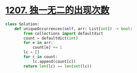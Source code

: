 # [1207. 独一无二的出现次数](https://github.com/mentaLwz/gitblogOfMental/issues/11)

```python
class Solution:
    def uniqueOccurrences(self, arr: List[int]) -> bool:
        from collections import defaultdict
        count = defaultdict(int)
        for e in arr:
            count[e] += 1
        lc = []
        for c in count:
            lc.append(count[c])
        return len(lc) == len(set(lc))
```